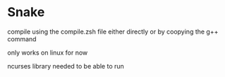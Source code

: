 # Snake
compile using the compile.zsh file either directly or by coopying the g++ command

only works on linux for now

ncurses library needed to be able to run
